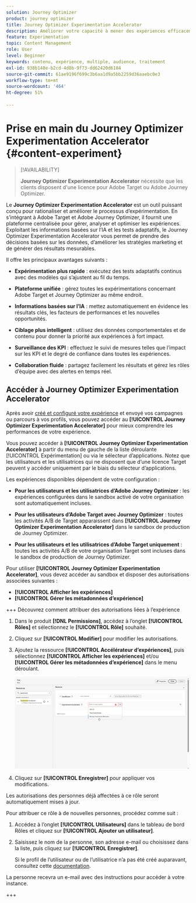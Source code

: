 ```yaml
---
solution: Journey Optimizer
product: journey optimizer
title: Journey Optimizer Experimentation Accelerator
description: Améliorer votre capacité à mener des expériences efficacement et à générer des informations
feature: Experimentation
topic: Content Management
role: User
level: Beginner
keywords: contenu, expérience, multiple, audience, traitement
exl-id: 938b148e-b2cd-4d8b-9f73-dd62420d6184
source-git-commit: 61ae9196f699c3b6aa1d9a5bb2259d36aaebc0e3
workflow-type: tm+mt
source-wordcount: '464'
ht-degree: 51%

---
```


# Prise en main du Journey Optimizer Experimentation Accelerator {#content-experiment}

>[!AVAILABILITY]
>
>**Journey Optimizer Experimentation Accelerator** nécessite que les clients disposent d&#39;une licence pour Adobe Target ou Adobe Journey Optimizer.

Le **Journey Optimizer Experimentation Accelerator** est un outil puissant conçu pour rationaliser et améliorer le processus d’expérimentation. En s’intégrant à Adobe Target et Adobe Journey Optimizer, il fournit une plateforme centralisée pour gérer, analyser et optimiser les expériences. Exploitant les informations basées sur l’IA et les tests adaptatifs, le Journey Optimizer Experimentation Accelerator vous permet de prendre des décisions basées sur les données, d’améliorer les stratégies marketing et de générer des résultats mesurables.

Il offre les principaux avantages suivants :

* **Expérimentation plus rapide** : exécutez des tests adaptatifs continus avec des modèles qui s’ajustent au fil du temps.

* **Plateforme unifiée** : gérez toutes les expérimentations concernant Adobe Target et Journey Optimizer au même endroit.

* **Informations basées sur l’IA** : mettez automatiquement en évidence les résultats clés, les facteurs de performances et les nouvelles opportunités.

* **Ciblage plus intelligent** : utilisez des données comportementales et de contenu pour donner la priorité aux expériences à fort impact.

* **Surveillance des KPI** : effectuez le suivi de mesures telles que l’impact sur les KPI et le degré de confiance dans toutes les expériences.

* **Collaboration fluide** : partagez facilement les résultats et gérez les rôles d’équipe avec des alertes en temps réel.

## Accéder à Journey Optimizer Experimentation Accelerator

Après avoir [créé et configuré votre expérience](content-experiment.md) et envoyé vos campagnes ou parcours à vos profils, vous pouvez accéder au **[!UICONTROL Journey Optimizer Experimentation Accelerator]** pour mieux comprendre les performances de votre expérience.

Vous pouvez accéder à **[!UICONTROL Journey Optimizer Experimentation Accelerator]** à partir du menu de gauche de la liste déroulante [!UICONTROL Expérimentation] ou via le sélecteur d’applications. Notez que les utilisateurs et les utilisatrices qui ne disposent que d’une licence Target peuvent y accéder uniquement par le biais du sélecteur d’applications.

Les expériences disponibles dépendent de votre configuration :

* **Pour les utilisateurs et les utilisatrices d’Adobe Journey Optimizer** : les expériences configurées dans le sandbox activé de votre organisation sont automatiquement incluses.

* **Pour les utilisateurs d’Adobe Target avec Journey Optimizer** : toutes les activités A/B de Target apparaissent dans **[!UICONTROL Journey Optimizer Experimentation Accelerator]** dans le sandbox de production de Journey Optimizer.

* **Pour les utilisateurs et les utilisatrices d’Adobe Target uniquement** : toutes les activités A/B de votre organisation Target sont incluses dans le sandbox de production de Journey Optimizer.

Pour utiliser **[!UICONTROL Journey Optimizer Experimentation Accelerator]**, vous devez accéder au sandbox et disposer des autorisations associées suivantes :

* **[!UICONTROL Afficher les expériences]**
* **[!UICONTROL Gérer les métadonnées d’expérience]**

+++ Découvrez comment attribuer des autorisations liées à l’expérience

1. Dans le produit **[!DNL Permissions]**, accédez à l’onglet **[!UICONTROL Rôles]** et sélectionnez le **[!UICONTROL Rôle]** souhaité.

1. Cliquez sur **[!UICONTROL Modifier]** pour modifier les autorisations.

1. Ajoutez la ressource **[!UICONTROL Accélérateur d’expériences]**, puis sélectionnez **[!UICONTROL Afficher les expériences]** et/ou **[!UICONTROL Gérer les métadonnées d’expérience]** dans le menu déroulant.

   ![](assets/permissions-experiment.png)

1. Cliquez sur **[!UICONTROL Enregistrer]** pour appliquer vos modifications.

Les autorisations des personnes déjà affectées à ce rôle seront automatiquement mises à jour.

Pour attribuer ce rôle à de nouvelles personnes, procédez comme suit :

1. Accédez à l’onglet **[!UICONTROL Utilisateurs]** dans le tableau de bord Rôles et cliquez sur **[!UICONTROL Ajouter un utilisateur]**.

1. Saisissez le nom de la personne, son adresse e-mail ou choisissez dans la liste, puis cliquez sur **[!UICONTROL Enregistrer]**.

   Si le profil de l’utilisateur ou de l’utilisatrice n’a pas été créé auparavant, consultez cette [documentation](https://experienceleague.adobe.com/fr/docs/experience-platform/access-control/abac/permissions-ui/users).

La personne recevra un e-mail avec des instructions pour accéder à votre instance.

+++

<!--table style="table-layout:fixed"><tr style="border: 0;">
<td><img alt="Overview" href="experiment-accelerator-overview.md" src="assets/do-not-localize/experiments-2.jpeg">
<div align="center"><p><strong><a href="experiment-accelerator-overview.md">Overview</a></strong></p></div></td>
<td><img alt="Experiments" href="experiment-accelerator-monitor.md" src="assets/do-not-localize/experiment-overview.jpeg">
<div align="center"><p><strong><a href="experiment-accelerator-monitor.md">Experiments</a></strong></p></div></td>
<td><img alt="Metrics" href="experiment-accelerator-metrics.md" src="assets/do-not-localize/experiment-metrics.png">
<div align="center"><p><strong><a href="experiment-accelerator-metrics.md">Metrics</a></strong></p></div></td>
</tr></table-->
